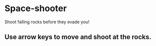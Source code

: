 # Space-shooter
Shoot falling rocks before they evade you!

## Use arrow keys to move and shoot at the rocks.
